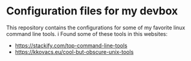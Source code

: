 # Configuration files for my devbox

This repository contains the configurations for some of my favorite linux command line tools. i
Found some of these tools in this websites:

* https://stackify.com/top-command-line-tools
* https://kkovacs.eu/cool-but-obscure-unix-tools
